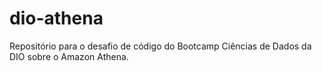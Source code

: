 # dio-athena
Repositório para o desafio de código do Bootcamp Ciências de Dados da DIO sobre o Amazon Athena.
